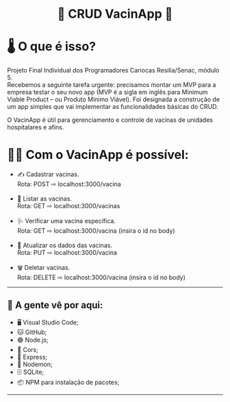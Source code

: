 <h1 align="center"> 💉 CRUD VacinApp 💉</h1>

# 🌡️ O que é isso?
Projeto Final Individual dos Programadores Cariocas Resilia/Senac, módulo 5.<br> 
Recebemos a seguinte tarefa urgente: precisamos montar um MVP para a
empresa testar o seu novo app (MVP é a sigla em inglês para Minimum Viable
Product – ou Produto Mínimo Viável). Foi designada a  construção de um app simples
que vai implementar as funcionalidades básicas do CRUD.

O VacinApp é útil para gerenciamento e controle de vacinas de unidades hospitalares e afins.

# 👨‍⚕️ Com o VacinApp é possível:
<ul>
    <li>✍️ Cadastrar vacinas.<br>
     Rota: POST ⇨ localhost:3000/vacina    
    </li><br>
    <li>📑 Listar as vacinas.<br>
     Rota: GET ⇨ localhost:3000/vacinas
    </li><br>  
    <li>🩺 Verificar uma vacina específica.<br>
     Rota: GET ⇨ localhost:3000/vacina (insira o id no body)
    </li><br>  
    <li>📝 Atualizar os dados das vacinas.<br>
     Rota: PUT ⇨ localhost:3000/vacina 
    </li><br>
    <li>🗑 Deletar vacinas.<br>
     Rota: DELETE ⇨ localhost:3000/vacina (insira o id no body)
    </li>
</ul>
<hr>

## 🚀 A gente vê por aqui:

<ul>
    <li>🖥️ Visual Studio Code;</li>
    <li>🐱 GitHub;</li>
    <li>🟢 Node.js;</li>
    <li>💖 Cors;</li>
    <li>🚅 Express;</li>
    <li>👿 Nodemon;</li>
    <li>🗄️ SQLite;</li>
    <li>📦 NPM para instalação de pacotes;</li>
</ul>

<hr>
